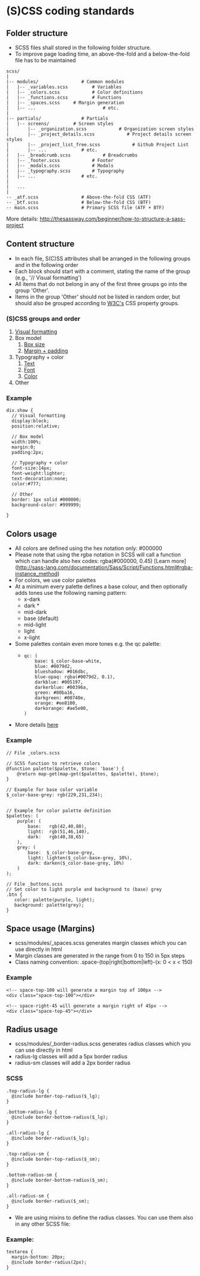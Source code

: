 (S)CSS coding standards
=======================

Folder structure
----------------

* SCSS files shall stored in the following folder structure.
* To improve page loading time, an above-the-fold and a below-the-fold file has to be maintained

```
scss/
|
|-- modules/				# Common modules
|   |-- _variables.scss  		# Variables
|   |-- _colors.scss 			# Color definitions
|   |-- _functions.scss 		# Functions
|   |-- _spaces.scss     # Margin generation
|   |-- ...                 		# etc.
|
|-- partials/ 				# Partials
|   |-- screens/         # Screen styles
|       |-- _organization.scss            # Organization screen styles
|       |-- _project_details.scss            # Project details screen styles
|       |-- _project_list_free.scss            # Github Project List
|       |-- ...             # etc.
|   |-- _breadcrumb.scss     		# Breadcrumbs
|   |-- _footer.scss    		# Footer
|   |-- _modals.scss       		# Modals
|   |-- _typography.scss  		# Typography
|   |-- ...       			# etc.
|
|	...	
|
-- _atf.scss				# Above-the-fold CSS (ATF)
-- _btf.scss				# Below-the-fold CSS (BTF)
-- main.scss				# Primary SCSS file (ATF + BTF)
```
More details: http://thesassway.com/beginner/how-to-structure-a-sass-project

Content structure
-----------------

* In each file, S(C)SS attributes shall be arranged in the following groups and in the following order
* Each block should start with a comment, stating the name of the group (e.g., '// Visual formatting')
* All items that do not belong in any of the first three groups go into the group 'Other'. 
* Items in the group 'Other' should not be listed in random order, but should also be grouped according to  [W3C's](http://www.w3.org/wiki/CSS/Properties) CSS property groups.

### (S)CSS groups and order
1. [Visual formatting](http://www.w3.org/wiki/CSS/Properties#Visual_formatting)
2. Box model
	1. [Box size](http://www.w3.org/wiki/CSS/Properties#Box_Size)
	2. [Margin + padding](http://www.w3.org/wiki/CSS/Properties#Margin_.26_Padding)
3. Typography + color
	1. [Text](http://www.w3.org/wiki/CSS/Properties#Text)
	2. [Font](http://www.w3.org/wiki/CSS/Properties#Font)
	3. [Color](http://www.w3.org/wiki/CSS/Properties#Color)
4. Other

### Example
```
div.show {
  // Visual formatting
  display:block;
  position:relative;  

  // Box model
  width:100%;
  margin:0;
  padding:2px;

  // Typography + color
  font-size:14px;
  font-weight:lighter;
  text-decoration:none;
  color:#777;

  // Other
  border: 1px solid #000000;        
  background-color: #999999;        

}
```

Colors usage
------------
* All colors are defined using the hex notation only: #000000 
* Please note that using the rgba notation in SCSS will call a function which can handle also hex codes: rgba(#000000, 0.45) [Learn more] (http://sass-lang.com/documentation/Sass/Script/Functions.html#rgba-instance_method)
* For colors, we use color palettes
* At a minimum every palette defines a base colour, and then optionally adds tones use the following naming pattern:
  * x-dark
  * dark *
  * mid-dark
  * base (default)
  * mid-light
  * light
  * x-light
* Some palettes contain even more tones e.g. the qc palette:
  * ```
    qc: (
        base: $_color-base-white,
        blue: #0079d2,
        blueshadow: #016dbc,
        blue-opaq: rgba(#0079d2, 0.1),
        darkblue: #005197,
        darkerblue: #00396a,
        green: #00ba16,
        darkgreen: #00740e,
        orange: #ee8100,
        darkorange: #ae5e00,
    )
    ```
* More details [here](http://erskinedesign.com/blog/friendlier-colour-names-sass-maps/)

### Example
```
// File _colors.scss 

// SCSS function to retrieve colors
@function palette($palette, $tone: 'base') {
    @return map-get(map-get($palettes, $palette), $tone);
}

// Example for base color variable
$_color-base-grey: rgb(229,231,234);


// Example for color palette definition
$palettes: (
    purple: (
        base:   rgb(42,40,80),
        light:  rgb(51,46,140),
        dark:   rgb(40,38,65)
    ),
    grey: (
        base:  $_color-base-grey,
        light: lighten($_color-base-grey, 10%),
        dark: darken($_color-base-grey, 10%)
    )
);
```
```
// File _buttons.scss
// Set color to light purple and background to (base) grey
.btn {
   color: palette(purple, light);
   background: palette(grey);
}
```

Space usage (Margins)
---------------------
* scss/modules/_spaces.scss generates margin classes which you can use directly in html
* Margin classes are generated in the range from 0 to 150 in 5px steps
* Class naming convention: .space-(top|right|bottom|left)-(x: 0 < x < 150)

### Example

```
<!-- space-top-100 will generate a margin top of 100px -->
<div class="space-top-100"></div>

<!-- space-right-45 will generate a margin right of 45px -->
<div class="space-top-45"></div>
```

Radius usage
------------
* scss/modules/_border-radius.scss generates radius classes which you can use directly in html
* radius-lg classes will add a 5px border radius
* radius-sm classes will add a 2px border radius

### SCSS

```
.top-radius-lg {
  @include border-top-radius($_lg);
}

.bottom-radius-lg {
  @include border-bottom-radius($_lg);
}

.all-radius-lg {
  @include border-radius($_lg);
}

.top-radius-sm {
  @include border-top-radius($_sm);
}

.bottom-radius-sm {
  @include border-bottom-radius($_sm);
}

.all-radius-sm {
  @include border-radius($_sm);
}
```

* We are using mixins to define the radius classes. You can use them also in any other SCSS file:

### Example:

```
textarea {
  margin-bottom: 20px;
  @include border-radius(2px);
}
```